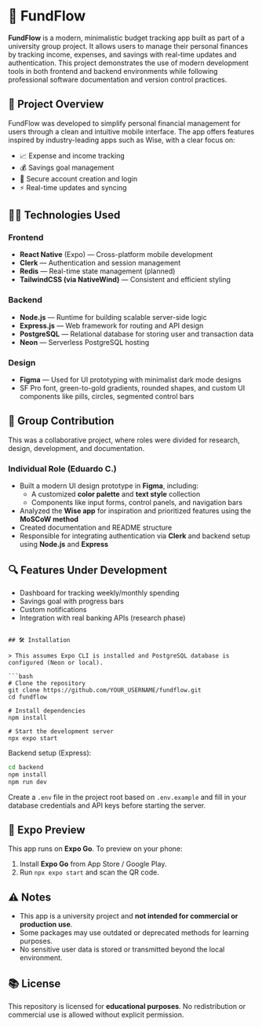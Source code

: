 # 💸 FundFlow

**FundFlow** is a modern, minimalistic budget tracking app built as part of a university group project. It allows users to manage their personal finances by tracking income, expenses, and savings with real-time updates and authentication. This project demonstrates the use of modern development tools in both frontend and backend environments while following professional software documentation and version control practices.

## 🚀 Project Overview

FundFlow was developed to simplify personal financial management for users through a clean and intuitive mobile interface. The app offers features inspired by industry-leading apps such as Wise, with a clear focus on:

- 📈 Expense and income tracking  
- 💰 Savings goal management  
- 🔐 Secure account creation and login  
- ⚡ Real-time updates and syncing

## 🧑‍💻 Technologies Used

### Frontend
- **React Native** (Expo) — Cross-platform mobile development
- **Clerk** — Authentication and session management
- **Redis** — Real-time state management (planned)
- **TailwindCSS (via NativeWind)** — Consistent and efficient styling

### Backend
- **Node.js** — Runtime for building scalable server-side logic
- **Express.js** — Web framework for routing and API design
- **PostgreSQL** — Relational database for storing user and transaction data
- **Neon** — Serverless PostgreSQL hosting

### Design
- **Figma** — Used for UI prototyping with minimalist dark mode designs  
- SF Pro font, green-to-gold gradients, rounded shapes, and custom UI components like pills, circles, segmented control bars

## 👥 Group Contribution

This was a collaborative project, where roles were divided for research, design, development, and documentation.

### Individual Role (Eduardo C.)
- Built a modern UI design prototype in **Figma**, including:
  - A customized **color palette** and **text style** collection
  - Components like input forms, control panels, and navigation bars
- Analyzed the **Wise app** for inspiration and prioritized features using the **MoSCoW method**
- Created documentation and README structure
- Responsible for integrating authentication via **Clerk** and backend setup using **Node.js** and **Express**

## 🔍 Features Under Development

- Dashboard for tracking weekly/monthly spending
- Savings goal with progress bars
- Custom notifications
- Integration with real banking APIs (research phase)

```

## 🛠️ Installation

> This assumes Expo CLI is installed and PostgreSQL database is configured (Neon or local).

```bash
# Clone the repository
git clone https://github.com/YOUR_USERNAME/fundflow.git
cd fundflow

# Install dependencies
npm install

# Start the development server
npx expo start
```

Backend setup (Express):

```bash
cd backend
npm install
npm run dev
```

Create a `.env` file in the project root based on `.env.example` and fill in your
database credentials and API keys before starting the server.

## 📲 Expo Preview

This app runs on **Expo Go**. To preview on your phone:

1. Install **Expo Go** from App Store / Google Play.
2. Run `npx expo start` and scan the QR code.

## ⚠️ Notes

- This app is a university project and **not intended for commercial or production use**.
- Some packages may use outdated or deprecated methods for learning purposes.
- No sensitive user data is stored or transmitted beyond the local environment.

## 📚 License

This repository is licensed for **educational purposes**. No redistribution or commercial use is allowed without explicit permission.

